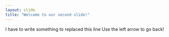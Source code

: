 ```yaml
---
layout: slide
title: "Welcome to our second slide!"
---
```

I have to write something to replaced this line
Use the left arrow to go back!
